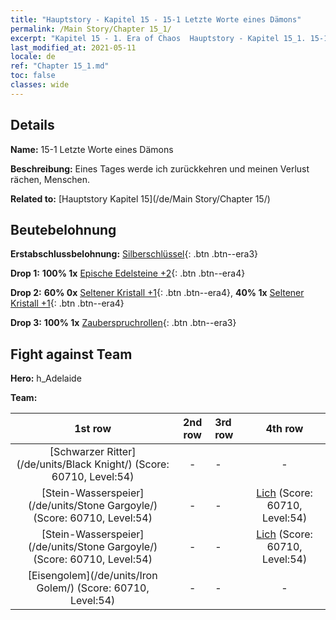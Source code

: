```yaml
---
title: "Hauptstory - Kapitel 15 - 15-1 Letzte Worte eines Dämons"
permalink: /Main Story/Chapter 15_1/
excerpt: "Kapitel 15 - 1. Era of Chaos  Hauptstory - Kapitel 15_1. 15-1 Letzte Worte eines Dämons"
last_modified_at: 2021-05-11
locale: de
ref: "Chapter 15_1.md"
toc: false
classes: wide
---
```


## Details

 **Name:** 15-1 Letzte Worte eines Dämons

 **Beschreibung:** Eines Tages werde ich zurückkehren und meinen Verlust rächen, Menschen.

 **Related to:** [Hauptstory Kapitel 15](/de/Main Story/Chapter 15/)

## Beutebelohnung

 **Erstabschlussbelohnung:** [Silberschlüssel](/ItemsDE/con_693/){: .btn .btn--era3}

 **Drop 1:** **100% 1x** [Epische Edelsteine +2](/ItemsDE/mat_51/){: .btn .btn--era4}

 **Drop 2:** **60% 0x** [Seltener Kristall +1](/ItemsDE/mat_45/){: .btn .btn--era4}, **40% 1x** [Seltener Kristall +1](/ItemsDE/mat_45/){: .btn .btn--era4}

 **Drop 3:** **100% 1x** [Zauberspruchrollen](/ItemsDE/con_694/){: .btn .btn--era3}


## Fight against Team
 **Hero:** h_Adelaide

 **Team:**


  | 1st row | 2nd row | 3rd row | 4th row |
  |:----:|:----:|:----|:----:|
  | [Schwarzer Ritter](/de/units/Black Knight/) (Score: 60710, Level:54)  | - | - | - |
  | [Stein-Wasserspeier](/de/units/Stone Gargoyle/) (Score: 60710, Level:54)  | - | - | [Lich](/de/units/Lich/) (Score: 60710, Level:54)  |
  | [Stein-Wasserspeier](/de/units/Stone Gargoyle/) (Score: 60710, Level:54)  | - | - | [Lich](/de/units/Lich/) (Score: 60710, Level:54)  |
  | [Eisengolem](/de/units/Iron Golem/) (Score: 60710, Level:54)  | - | - | - |


